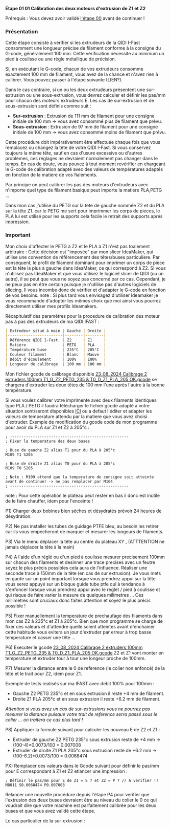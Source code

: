 **Étape 01 01 Calibration des deux moteurs d'extrusion de Z1 et Z2**

Prérequis : Vous devez avoir validé [l'étape 00](https://github.com/sudtek/IMPRIMANTES_3D/blob/main/QIDI/IFAST/CALIBRATION/Etape%2000/Etape_00.md) avant de continuer !

### Présentation

Cette étape consiste à vérifier si les extrudeurs de la QIDI I-Fast consomment une longueur précise de filament conforme à la consigne du G-code, généralement 100 mm. Cette vérification nécessite au minimum un pied à coulisse ou une règle métallique de précision.

Si, en exécutant le G-code, chacun de vos extrudeurs consomme exactement 100 mm de filament, vous avez de la chance et n'avez rien à calibrer. Vous pouvez passer à l'étape suivante (LIEN?).

Dans le cas contraire, si un ou les deux extrudeurs présentent une sur-extrusion ou une sous-extrusion, vous devrez calculer et définir les pas/mm pour chacun des moteurs extrudeurs E. Les cas de sur-extrusion et de sous-extrusion sont définis comme suit :
- **Sur-extrusion** : Extrusion de 111 mm de filament pour une consigne initiale de 100 mm -> vous avez consommé plus de filament que prévu.
- **Sous-extrusion** : Extrusion de 97 mm de filament pour une consigne initiale de 100 mm -> vous avez consommé moins de filament que prévu.

Cette procédure doit impérativement être effectuée chaque fois que vous remplacez ou changez la tête de votre QIDI I-Fast. Si vous conservez toujours la même tête, sauf en cas d'usure excessive ou d'autres problèmes, ces réglages ne devraient normalement pas changer dans le temps. En cas de doute, vous pouvez à tout moment revérifier en chargeant le G-code de calibration adapté avec des valeurs de températures adaptés en fonction de la matiere de vos fialements.

Par principe on peut calibrer les pas des moteurs d'extrudeurs avec n'importe quel type de filament basique peut importe la matiere PLA,PETG ...

Dans mon cas j'utilise du PETG sur la tete de gauche nommée Z2 et du PLA sur la tête Z1. car le PETG me sert pour imprimmer les corps de pieces, le PLA lui est utilisé pour les supports cela facile le retrait des supports aprés impression.

### Important
Mon choix d'affecter le PETG à Z2 et le PLA à Z1 n'est pas toalement arbitraire : Cette décision est "imposée" par mon slicer IdeaMaker, qui utilise une convention de référencement des têtes/buses particuliere. Par conséquent, le profil de filament dominant pour imprimer un corps de pièce est la tête la plus à gauche dans IdeaMaker, ce qui correspond à Z2. Si vous n'utilisez pas IdeaMaker et que vous utilisez le logiciel slicer de QIDI (ou un autre), il se peut que vous ne soyez pas concerné par ce cas. Cependant, je ne peux pas en être certain puisque je n'utilise pas d'autres logiciels de sliccing. Il vous incombe donc de vérifier et d'adapter le G-code en fonction de vos besoins. 
note : Si plus tard vous envisagez d'utiliser Ideamaker je vous recommande d'adopter les mêmes choix que moi ainsi vous pourrez directement utiliser mes profils Ideamakers.

Récapitulatif des paramètres pour la procedure de calibration des moteur pas à pas des extrudeurs de ma QIDI IFAST :

```markdown
| Extrudeur situé à main | Gauche | Droite |
|------------------------|--------|--------|
| Référence QIDI I-Fast  | Z2     | Z1     |
| Matière                | PETG   | PLA    |
| Température buse       | 235°C  | 205°C  |
| Couleur filament       | Blanc  | Mauve  |
| Débit d'écoulement     | 100%   | 100%   |
| Longueur de calibrage  | 100 mm | 100 mm |
```
Mon fichier gcode de calibrage disponible [23_08_2024 Calibrage 2 extruders 100mm T1_G_Z2_PETG_235 & T0_D_Z1_PLA_205 OK.gcode](https://github.com/sudtek/IMPRIMANTES_3D/blob/main/QIDI/IFAST/CALIBRATION/Etape%2001/23_08_2024%20Calibrage%202%20extruders%20100mm%20T1_G_Z2_PETG_235%20%26%20T0_D_Z1_PLA_205%20OK.gcode) se chargera d'extruder les deux têtes de 100 mm l'une après l'autre à la bonne température.

Si vous voulez calibrer votre imprimente avec deux filaments identiques type PLA / PETG il faudra télécharger le fichier gcode adapté à votre situation sont/seront disponibles [ICI](QIDI/IFAST/CALIBRATION/Etape%2001) ou a defaut l'éditer et adapter les valeurs de temperature attendu par la matiere que vous avez choisi d'extruder. Exemple de modification du gcode code de mon programme pour avoir du PLA sur Z1 et Z2 à 205°c : 

```gcode
; ----------------------------------------------------
; Fixer la temperature des deux buses

; Buse de gauche Z2 alias T1 pour du PLA à 205°c 
M109 T1 S205

; Buse de droite Z1 alias T0 pour du PLA à 205°c
M109 T0 S205

; Note : M109 attend que la temperature de consigne soit atteinte avant de continuer -> ne pas remplacer par M104
; ----------------------------------------------------
```
note : Pour cette opération le plateau peut rester en bas il donc est inutile de le faire chauffer, idem pour l'enceinte !

P1) Charger deux bobines bien séches et désydratés prévoir 24 heures de désydration.

P2) Ne pas installer les tubes de guidage PTFE bleu, au besoin les retirer car ils vous empecheront de marquer et mesurer les longeurs de filaments.

P3) Via le menu déplacer la tête au centre du plateau XY , (ATTTENTION ne jamais déplacer la tête à la main) 

P4) A l'aide d'un réglé ou d'un pied à coulisse mesurer precisement 100mm sur chacun des filaments et desinner une trace precises avec un feutre soyez le plus précis possibles cela aura de l'influence. Réaliser une seconde trace à 150mm de la tête (en cas de sur extrusion). Je vous mets en garde sur un point important lorsque vous prendrez appui sur la tête vous serez appuyé sur un bloque guide tube ptfe qui à tendance à s'enfoncer lorsque vous prendrez appui avec le reglet / pied à coulisse et qui risque de faire varier la mesure de quelques milimetres ... Ces millimetres sont cruciaux donc faites attention et soyez le plus précis possible !

P5) Fixer manuellement la temperature de prechaufage des filaments dans mon cas Z2 à 235°c et Z1 à 205°c. Bien que mon programme se charge de fixer ces valeurs et d'attendre quelle soient atteintes avant d'enchainer cette habitude vous evitera un jour d'extruder par erreur à trop basse temperature et casser une tête ...

P6) Executer le gcode [23_08_2024 Calibrage 2 extruders 100mm T1_G_Z2_PETG_235 & T0_D_Z1_PLA_205 OK.gcode](https://github.com/sudtek/IMPRIMANTES_3D/blob/main/QIDI/IFAST/CALIBRATION/Etape%2001/23_08_2024%20Calibrage%202%20extruders%20100mm%20T1_G_Z2_PETG_235%20%26%20T0_D_Z1_PLA_205%20OK.gcode) 
Z2 et Z1 vont monter en temperature et extruder tour à tour une longeur proche de 100mm. 

P7) Mesurer la distance entre le 0 de reference (le colier non enfoncé) de la tête et le trait pour Z2, idem pour Z1.
    
Exemple de tests realisés sur ma IFAST avec debit 100% pour 100mm : 
    
- Gauche Z2 PETG 235°c et en sous extrusion il reste +4 mm de filament. 
- Droite Z1 PLA 205°c et en sous extrusion il reste +6.2 mm de filament.
    
_Attention si vous avez un cas de sur-extrusions vous ne pourrez pas mesurer la distance puisque votre trait de reference serra passé sous le colier ...  on traitera ce cas plus tard !_

P8) Appliquer la formule suivant pour calculer les nouveau E de Z2 et Z1 :
- Extruder de gauche Z2 PETG 235°c sous extrusion reste de +4 mm -> (100-4)*0.0073/100 = 0.007008
- Extruder de droite Z1 PLA 205°c sous extrusion reste de +6.2 mm -> (100-6.2)*0.0073/100 = 0.0068474
    
PX) Remplacer ces valeurs dans le Gcode suivant pour définir le pas/mm pour E correspondant à Z1 et Z2 etlancer une impression :

```gcode
; Définir le pas/mm pour E de Z1 = S ? et Z2 = P ? // A verifier !!
M8011 S0.0068474 P0.007008
```

Relancer une nouvelle procédure depuis l'étape P4 pour verifier que l'extrusion des deux buses devraient être au niveau du colier le 0 ce qui voudrait dire que votre machine est parfaitement calibrée pour les deux buses et que vous avez validé cette étape.


Le cas particulier de la sur-extrusion :




